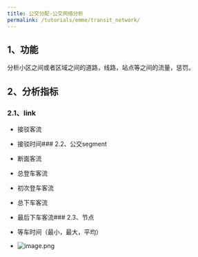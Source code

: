 ```yaml
---
title: 公交分配-公交网络分析
permalink: /tutorials/emme/transit_network/
---
```


## 1、功能
分析小区之间或者区域之间的道路，线路，站点等之间的流量，惩罚。

## 2、分析指标
### 2.1、link

- 接驳客流
- 接驳时间### 2.2、公交segment

- 断面客流
- 总登车客流
- 初次登车客流
- 总下车客流
- 最后下车客流### 2.3、节点

- 等车时间（最小，最大，平均）
- ![image.png](/assets/images/emme/1678969733312-e9722e4a-6447-4c4f-b110-4d1ee2315fce.png)


